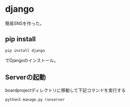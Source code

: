 # django

簡易SNSを作った。

## pip install

```
pip install django
```

でDjangoのインストール。

## Serverの起動
boardprojectディレクトリに移動して下記コマンドを実行する

```
python3 manage.py runserver
```
